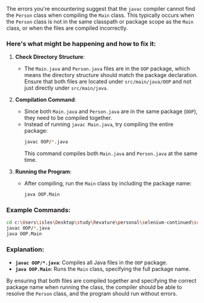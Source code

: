 The errors you're encountering suggest that the `javac` compiler cannot find the `Person` class when compiling the `Main` class. This typically occurs when the `Person` class is not in the same classpath or package scope as the `Main` class, or when the files are compiled incorrectly.

### Here's what might be happening and how to fix it:

1. **Check Directory Structure**: 
   - The `Main.java` and `Person.java` files are in the `OOP` package, which means the directory structure should match the package declaration. Ensure that both files are located under `src/main/java/OOP` and not just directly under `src/main/java`.

2. **Compilation Command**: 
   - Since both `Main.java` and `Person.java` are in the same package (`OOP`), they need to be compiled together.
   - Instead of running `javac Main.java`, try compiling the entire package:
     ```bash
     javac OOP/*.java
     ```
     This command compiles both `Main.java` and `Person.java` at the same time.

3. **Running the Program**:
   - After compiling, run the `Main` class by including the package name:
     ```bash
     java OOP.Main
     ```

### Example Commands:
```bash
cd c:\Users\isles\Desktop\study\Revature\personal\selenium-continued\src\main\java\
javac OOP/*.java
java OOP.Main
```

### Explanation:
- **`javac OOP/*.java`**: Compiles all Java files in the `OOP` package.
- **`java OOP.Main`**: Runs the `Main` class, specifying the full package name.

By ensuring that both files are compiled together and specifying the correct package name when running the class, the compiler should be able to resolve the `Person` class, and the program should run without errors.